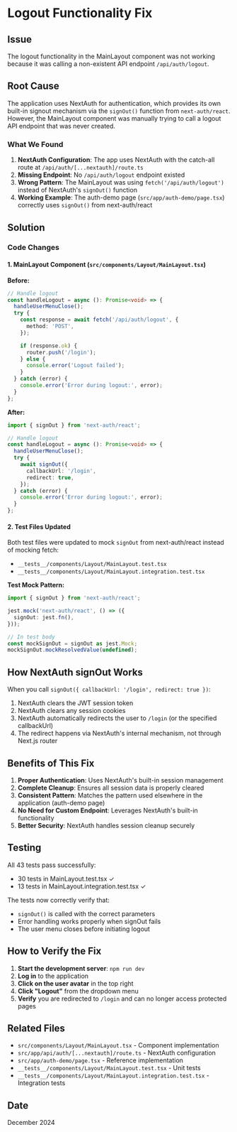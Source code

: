 # Logout Functionality Fix

## Issue
The logout functionality in the MainLayout component was not working because it was calling a non-existent API endpoint `/api/auth/logout`.

## Root Cause
The application uses NextAuth for authentication, which provides its own built-in signout mechanism via the `signOut()` function from `next-auth/react`. However, the MainLayout component was manually trying to call a logout API endpoint that was never created.

### What We Found
1. **NextAuth Configuration**: The app uses NextAuth with the catch-all route at `/api/auth/[...nextauth]/route.ts`
2. **Missing Endpoint**: No `/api/auth/logout` endpoint existed
3. **Wrong Pattern**: The MainLayout was using `fetch('/api/auth/logout')` instead of NextAuth's `signOut()` function
4. **Working Example**: The auth-demo page (`src/app/auth-demo/page.tsx`) correctly uses `signOut()` from next-auth/react

## Solution

### Code Changes

#### 1. MainLayout Component (`src/components/Layout/MainLayout.tsx`)

**Before:**
```typescript
// Handle logout
const handleLogout = async (): Promise<void> => {
  handleUserMenuClose();
  try {
    const response = await fetch('/api/auth/logout', {
      method: 'POST',
    });

    if (response.ok) {
      router.push('/login');
    } else {
      console.error('Logout failed');
    }
  } catch (error) {
    console.error('Error during logout:', error);
  }
};
```

**After:**
```typescript
import { signOut } from 'next-auth/react';

// Handle logout
const handleLogout = async (): Promise<void> => {
  handleUserMenuClose();
  try {
    await signOut({
      callbackUrl: '/login',
      redirect: true,
    });
  } catch (error) {
    console.error('Error during logout:', error);
  }
};
```

#### 2. Test Files Updated

Both test files were updated to mock `signOut` from next-auth/react instead of mocking fetch:

- `__tests__/components/Layout/MainLayout.test.tsx`
- `__tests__/components/Layout/MainLayout.integration.test.tsx`

**Test Mock Pattern:**
```typescript
import { signOut } from 'next-auth/react';

jest.mock('next-auth/react', () => ({
  signOut: jest.fn(),
}));

// In test body
const mockSignOut = signOut as jest.Mock;
mockSignOut.mockResolvedValue(undefined);
```

## How NextAuth signOut Works

When you call `signOut({ callbackUrl: '/login', redirect: true })`:

1. NextAuth clears the JWT session token
2. NextAuth clears any session cookies
3. NextAuth automatically redirects the user to `/login` (or the specified callbackUrl)
4. The redirect happens via NextAuth's internal mechanism, not through Next.js router

## Benefits of This Fix

1. **Proper Authentication**: Uses NextAuth's built-in session management
2. **Complete Cleanup**: Ensures all session data is properly cleared
3. **Consistent Pattern**: Matches the pattern used elsewhere in the application (auth-demo page)
4. **No Need for Custom Endpoint**: Leverages NextAuth's built-in functionality
5. **Better Security**: NextAuth handles session cleanup securely

## Testing

All 43 tests pass successfully:
- 30 tests in MainLayout.test.tsx ✓
- 13 tests in MainLayout.integration.test.tsx ✓

The tests now correctly verify that:
- `signOut()` is called with the correct parameters
- Error handling works properly when signOut fails
- The user menu closes before initiating logout

## How to Verify the Fix

1. **Start the development server**: `npm run dev`
2. **Log in** to the application
3. **Click on the user avatar** in the top right
4. **Click "Logout"** from the dropdown menu
5. **Verify** you are redirected to `/login` and can no longer access protected pages

## Related Files
- `src/components/Layout/MainLayout.tsx` - Component implementation
- `src/app/api/auth/[...nextauth]/route.ts` - NextAuth configuration
- `src/app/auth-demo/page.tsx` - Reference implementation
- `__tests__/components/Layout/MainLayout.test.tsx` - Unit tests
- `__tests__/components/Layout/MainLayout.integration.test.tsx` - Integration tests

## Date
December 2024
